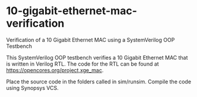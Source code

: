 # 10-gigabit-ethernet-mac-verification
Verification of a 10 Gigabit Ethernet MAC using a SystemVerilog OOP Testbench

This SystemVerilog OOP testbench verifies a 10 Gigabit Ethernet MAC that is written in Verilog RTL. The code for the RTL can be found at https://opencores.org/project,xge_mac.

Place the source code in the folders called in sim/runsim. Compile the code using Synopsys VCS.
